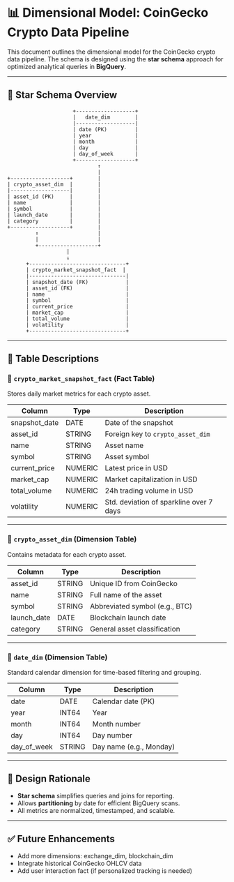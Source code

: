 # 📊 Dimensional Model: CoinGecko Crypto Data Pipeline

This document outlines the dimensional model for the CoinGecko crypto data pipeline. The schema is designed using the **star schema** approach for optimized analytical queries in **BigQuery**.

---

## 🌟 Star Schema Overview

```
                     +-------------------+
                     |   date_dim        |
                     |-------------------|
                     | date (PK)         |
                     | year              |
                     | month             |
                     | day               |
                     | day_of_week       |
                     +-------------------+
                             ↑
                             |
+-------------------+        |
| crypto_asset_dim  |        |
|-------------------|        |
| asset_id (PK)     |        |
| name              |        |
| symbol            |        |
| launch_date       |        |
| category          |        |
+-------------------+        |
         ↑                   |
         |                   |
         +-------------------+
                   |
                   ↓
      +-------------------------------+
      | crypto_market_snapshot_fact  |
      |-------------------------------|
      | snapshot_date (FK)            |
      | asset_id (FK)                 |
      | name                          |
      | symbol                        |
      | current_price                 |
      | market_cap                    |
      | total_volume                  |
      | volatility                    |
      +-------------------------------+
```

---

## 🧾 Table Descriptions

### 🔹 `crypto_market_snapshot_fact` (Fact Table)
Stores daily market metrics for each crypto asset.

| Column         | Type     | Description                              |
|----------------|----------|------------------------------------------|
| snapshot_date  | DATE     | Date of the snapshot                     |
| asset_id       | STRING   | Foreign key to `crypto_asset_dim`        |
| name           | STRING   | Asset name                               |
| symbol         | STRING   | Asset symbol                             |
| current_price  | NUMERIC  | Latest price in USD                      |
| market_cap     | NUMERIC  | Market capitalization in USD             |
| total_volume   | NUMERIC  | 24h trading volume in USD                |
| volatility     | NUMERIC  | Std. deviation of sparkline over 7 days |

---

### 🔹 `crypto_asset_dim` (Dimension Table)
Contains metadata for each crypto asset.

| Column      | Type    | Description                  |
|-------------|---------|------------------------------|
| asset_id    | STRING  | Unique ID from CoinGecko     |
| name        | STRING  | Full name of the asset       |
| symbol      | STRING  | Abbreviated symbol (e.g., BTC)|
| launch_date | DATE    | Blockchain launch date       |
| category    | STRING  | General asset classification |

---

### 🔹 `date_dim` (Dimension Table)
Standard calendar dimension for time-based filtering and grouping.

| Column       | Type    | Description              |
|--------------|---------|--------------------------|
| date         | DATE    | Calendar date (PK)       |
| year         | INT64   | Year                     |
| month        | INT64   | Month number             |
| day          | INT64   | Day number               |
| day_of_week  | STRING  | Day name (e.g., Monday)  |

---

## 🧠 Design Rationale

- **Star schema** simplifies queries and joins for reporting.
- Allows **partitioning** by date for efficient BigQuery scans.
- All metrics are normalized, timestamped, and scalable.

---

## ✅ Future Enhancements

- Add more dimensions: exchange_dim, blockchain_dim
- Integrate historical CoinGecko OHLCV data
- Add user interaction fact (if personalized tracking is needed)